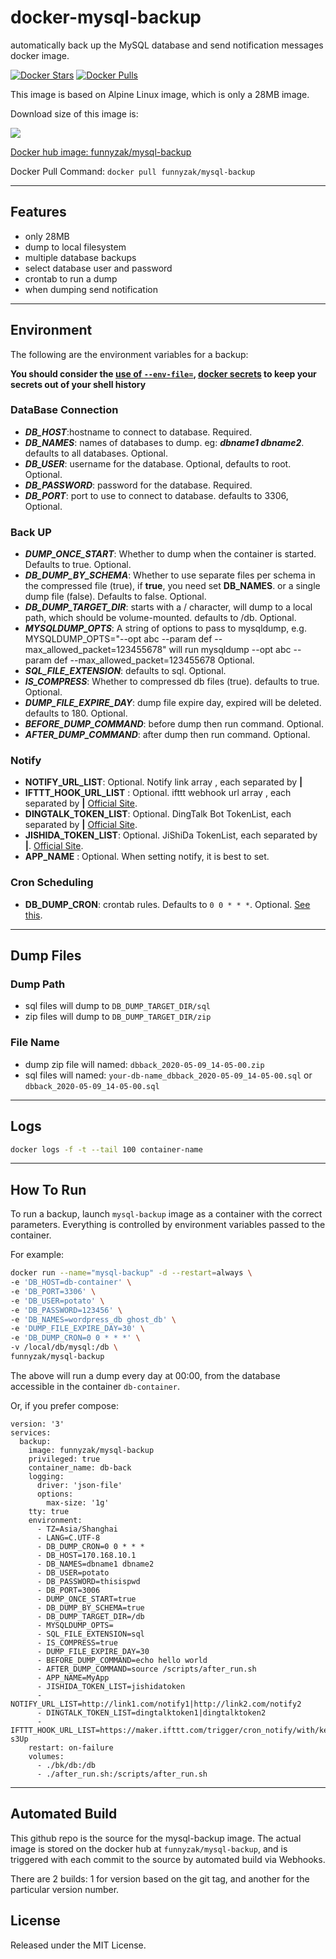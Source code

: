 # docker-mysql-backup

automatically back up the MySQL database and send notification messages docker image.

[![Docker Stars](https://img.shields.io/docker/stars/funnyzak/mysql-backup.svg?style=flat-square)](https://hub.docker.com/r/funnyzak/mysql-backup/)
[![Docker Pulls](https://img.shields.io/docker/pulls/funnyzak/mysql-backup.svg?style=flat-square)](https://hub.docker.com/r/funnyzak/mysql-backup/)

This image is based on Alpine Linux image, which is only a 28MB image.

Download size of this image is:

[![](https://images.microbadger.com/badges/image/funnyzak/mysql-backup.svg)](http://microbadger.com/images/funnyzak/mysql-backup)

[Docker hub image: funnyzak/mysql-backup](https://hub.docker.com/r/funnyzak/mysql-backup)

Docker Pull Command: `docker pull funnyzak/mysql-backup`

---

## Features

* only 28MB
* dump to local filesystem
* multiple database backups
* select database user and password
* crontab to run a dump
* when dumping send notification

---

## Environment

The following are the environment variables for a backup:

__You should consider the [use of `--env-file=`](https://docs.docker.com/engine/reference/commandline/run/#set-environment-variables--e---env---env-file), [docker secrets](https://docs.docker.com/engine/swarm/secrets/) to keep your secrets out of your shell history__

### DataBase Connection

* ***DB_HOST***:hostname to connect to database. Required.
* ***DB_NAMES***: names of databases to dump. eg: ***dbname1 dbname2***. defaults to all databases. Optional.
* ***DB_USER***:  username for the database.  Optional, defaults to root. Optional.
* ***DB_PASSWORD***: password for the database. Required.
* ***DB_PORT***: port to use to connect to database. defaults to 3306, Optional.

### Back UP

* ***DUMP_ONCE_START***: Whether to dump when the container is started. Defaults to true. Optional.
* ***DB_DUMP_BY_SCHEMA***: Whether to use separate files per schema in the compressed file (true), if **true**, you need set **DB_NAMES**. or a single dump file (false). Defaults to false. Optional.
* ***DB_DUMP_TARGET_DIR***: starts with a / character, will dump to a local path, which should be volume-mounted. defaults to /db. Optional.
* ***MYSQLDUMP_OPTS***: A string of options to pass to mysqldump, e.g. MYSQLDUMP_OPTS="--opt abc --param def --max_allowed_packet=123455678" will run mysqldump --opt abc --param def --max_allowed_packet=123455678  Optional.
* ***SQL_FILE_EXTENSION***: defaults to sql. Optional.
* ***IS_COMPRESS***: Whether to compressed db files (true). defaults to true. Optional.
* ***DUMP_FILE_EXPIRE_DAY***: dump file expire day, expired will be deleted. defaults to 180. Optional.
* ***BEFORE_DUMP_COMMAND***: before dump then run command. Optional.
* ***AFTER_DUMP_COMMAND***: after dump then run command. Optional.

### Notify

* **NOTIFY_URL_LIST**: Optional. Notify link array , each separated by **|**
* **IFTTT_HOOK_URL_LIST** : Optional. ifttt webhook url array , each separated by **|** [Official Site](https://ifttt.com/maker_webhooks).
* **DINGTALK_TOKEN_LIST**: Optional. DingTalk Bot TokenList, each separated by **|** [Official Site](http://www.dingtalk.com).
* **JISHIDA_TOKEN_LIST**: Optional. JiShiDa TokenList, each separated by **|**. [Official Site](http://push.ijingniu.cn/admin/index/).
* **APP_NAME** : Optional. When setting notify, it is best to set.

### Cron Scheduling

* **DB_DUMP_CRON**: crontab rules. Defaults to `0 0 * * *`. Optional. [See this](http://crontab.org/).

---

## Dump Files

### Dump Path

* sql files will dump to `DB_DUMP_TARGET_DIR/sql`
* zip files will dump to `DB_DUMP_TARGET_DIR/zip`

### File Name

* dump zip file will named: `dbback_2020-05-09_14-05-00.zip`
* sql files will named: `your-db-name_dbback_2020-05-09_14-05-00.sql` or `dbback_2020-05-09_14-05-00.sql`

---

## Logs

```bash
docker logs -f -t --tail 100 container-name
```

---

## How To Run

To run a backup, launch `mysql-backup` image as a container with the correct parameters. Everything is controlled by environment variables passed to the container.

For example:

```bash
docker run --name="mysql-backup" -d --restart=always \
-e 'DB_HOST=db-container' \
-e 'DB_PORT=3306' \
-e 'DB_USER=potato' \
-e 'DB_PASSWORD=123456' \
-e 'DB_NAMES=wordpress_db ghost_db' \
-e 'DUMP_FILE_EXPIRE_DAY=30' \
-e 'DB_DUMP_CRON=0 0 * * *' \
-v /local/db/mysql:/db \
funnyzak/mysql-backup
```

The above will run a dump every day at 00:00, from the database accessible in the container `db-container`.

Or, if you prefer compose:

```docker-compose
version: '3'
services:
  backup:
    image: funnyzak/mysql-backup
    privileged: true
    container_name: db-back
    logging:
      driver: 'json-file'
      options:
        max-size: '1g'
    tty: true
    environment:
      - TZ=Asia/Shanghai
      - LANG=C.UTF-8
      - DB_DUMP_CRON=0 0 * * *
      - DB_HOST=170.168.10.1
      - DB_NAMES=dbname1 dbname2
      - DB_USER=potato
      - DB_PASSWORD=thisispwd
      - DB_PORT=3006
      - DUMP_ONCE_START=true
      - DB_DUMP_BY_SCHEMA=true
      - DB_DUMP_TARGET_DIR=/db
      - MYSQLDUMP_OPTS=
      - SQL_FILE_EXTENSION=sql
      - IS_COMPRESS=true
      - DUMP_FILE_EXPIRE_DAY=30
      - BEFORE_DUMP_COMMAND=echo hello world
      - AFTER_DUMP_COMMAND=source /scripts/after_run.sh
      - APP_NAME=MyApp
      - JISHIDA_TOKEN_LIST=jishidatoken
      - NOTIFY_URL_LIST=http://link1.com/notify1|http://link2.com/notify2
      - DINGTALK_TOKEN_LIST=dingtalktoken1|dingtalktoken2
      - IFTTT_HOOK_URL_LIST=https://maker.ifttt.com/trigger/cron_notify/with/key/ifttttoken-s3Up
    restart: on-failure
    volumes:
      - ./bk/db:/db
      - ./after_run.sh:/scripts/after_run.sh
```

---

## Automated Build

This github repo is the source for the mysql-backup image. The actual image is stored on the docker hub at `funnyzak/mysql-backup`, and is triggered with each commit to the source by automated build via Webhooks.

There are 2 builds: 1 for version based on the git tag, and another for the particular version number.

## License

Released under the MIT License.